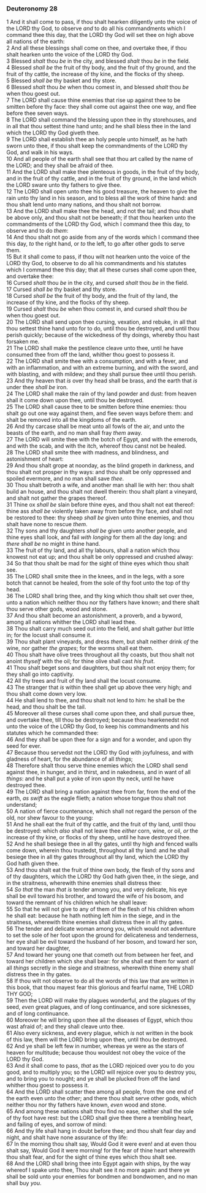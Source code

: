 ### Deuteronomy 28

1 And it shall come to pass, if thou shalt hearken diligently unto the voice of the LORD thy God, to observe *and* to do all his commandments which I command thee this day, that the LORD thy God will set thee on high above all nations of the earth:  
2 And all these blessings shall come on thee, and overtake thee, if thou shalt hearken unto the voice of the LORD thy God.  
3 Blessed *shalt* thou *be* in the city, and blessed *shalt* thou *be* in the field.  
4 Blessed *shall be* the fruit of thy body, and the fruit of thy ground, and the fruit of thy cattle, the increase of thy kine, and the flocks of thy sheep.  
5 Blessed *shall be* thy basket and thy store.  
6 Blessed *shalt* thou *be* when thou comest in, and blessed *shalt* thou *be* when thou goest out.  
7 The LORD shall cause thine enemies that rise up against thee to be smitten before thy face: they shall come out against thee one way, and flee before thee seven ways.  
8 The LORD shall command the blessing upon thee in thy storehouses, and in all that thou settest thine hand unto; and he shall bless thee in the land which the LORD thy God giveth thee.  
9 The LORD shall establish thee an holy people unto himself, as he hath sworn unto thee, if thou shalt keep the commandments of the LORD thy God, and walk in his ways.  
10 And all people of the earth shall see that thou art called by the name of the LORD; and they shall be afraid of thee.  
11 And the LORD shall make thee plenteous in goods, in the fruit of thy body, and in the fruit of thy cattle, and in the fruit of thy ground, in the land which the LORD sware unto thy fathers to give thee.  
12 The LORD shall open unto thee his good treasure, the heaven to give the rain unto thy land in his season, and to bless all the work of thine hand: and thou shalt lend unto many nations, and thou shalt not borrow.  
13 And the LORD shall make thee the head, and not the tail; and thou shalt be above only, and thou shalt not be beneath; if that thou hearken unto the commandments of the LORD thy God, which I command thee this day, to observe and to do *them*:  
14 And thou shalt not go aside from any of the words which I command thee this day, *to* the right hand, or *to* the left, to go after other gods to serve them.  
15 But it shall come to pass, if thou wilt not hearken unto the voice of the LORD thy God, to observe to do all his commandments and his statutes which I command thee this day; that all these curses shall come upon thee, and overtake thee:  
16 Cursed *shalt* thou *be* in the city, and cursed *shalt* thou *be* in the field.  
17 Cursed *shall be* thy basket and thy store.  
18 Cursed *shall be* the fruit of thy body, and the fruit of thy land, the increase of thy kine, and the flocks of thy sheep.  
19 Cursed *shalt* thou *be* when thou comest in, and cursed *shalt* thou *be* when thou goest out.  
20 The LORD shall send upon thee cursing, vexation, and rebuke, in all that thou settest thine hand unto for to do, until thou be destroyed, and until thou perish quickly; because of the wickedness of thy doings, whereby thou hast forsaken me.  
21 The LORD shall make the pestilence cleave unto thee, until he have consumed thee from off the land, whither thou goest to possess it.  
22 The LORD shall smite thee with a consumption, and with a fever, and with an inflammation, and with an extreme burning, and with the sword, and with blasting, and with mildew; and they shall pursue thee until thou perish.  
23 And thy heaven that *is* over thy head shall be brass, and the earth that *is* under thee *shall be* iron.  
24 The LORD shall make the rain of thy land powder and dust: from heaven shall it come down upon thee, until thou be destroyed.  
25 The LORD shall cause thee to be smitten before thine enemies: thou shalt go out one way against them, and flee seven ways before them: and shalt be removed into all the kingdoms of the earth.  
26 And thy carcase shall be meat unto all fowls of the air, and unto the beasts of the earth, and no man shall fray *them* away.  
27 The LORD will smite thee with the botch of Egypt, and with the emerods, and with the scab, and with the itch, whereof thou canst not be healed.  
28 The LORD shall smite thee with madness, and blindness, and astonishment of heart:  
29 And thou shalt grope at noonday, as the blind gropeth in darkness, and thou shalt not prosper in thy ways: and thou shalt be only oppressed and spoiled evermore, and no man shall save *thee*.  
30 Thou shalt betroth a wife, and another man shall lie with her: thou shalt build an house, and thou shalt not dwell therein: thou shalt plant a vineyard, and shalt not gather the grapes thereof.  
31 Thine ox *shall be* slain before thine eyes, and thou shalt not eat thereof: thine ass *shall be* violently taken away from before thy face, and shall not be restored to thee: thy sheep *shall be* given unto thine enemies, and thou shalt have none to rescue *them*.  
32 Thy sons and thy daughters *shall be* given unto another people, and thine eyes shall look, and fail *with longing* for them all the day long: and *there shall be* no might in thine hand.  
33 The fruit of thy land, and all thy labours, shall a nation which thou knowest not eat up; and thou shalt be only oppressed and crushed alway:  
34 So that thou shalt be mad for the sight of thine eyes which thou shalt see.  
35 The LORD shall smite thee in the knees, and in the legs, with a sore botch that cannot be healed, from the sole of thy foot unto the top of thy head.  
36 The LORD shall bring thee, and thy king which thou shalt set over thee, unto a nation which neither thou nor thy fathers have known; and there shalt thou serve other gods, wood and stone.  
37 And thou shalt become an astonishment, a proverb, and a byword, among all nations whither the LORD shall lead thee.  
38 Thou shalt carry much seed out into the field, and shalt gather *but* little in; for the locust shall consume it.  
39 Thou shalt plant vineyards, and dress *them*, but shalt neither drink *of* the wine, nor gather *the grapes*; for the worms shall eat them.  
40 Thou shalt have olive trees throughout all thy coasts, but thou shalt not anoint *thyself* with the oil; for thine olive shall cast *his fruit*.  
41 Thou shalt beget sons and daughters, but thou shalt not enjoy them; for they shall go into captivity.  
42 All thy trees and fruit of thy land shall the locust consume.  
43 The stranger that *is* within thee shall get up above thee very high; and thou shalt come down very low.  
44 He shall lend to thee, and thou shalt not lend to him: he shall be the head, and thou shalt be the tail.  
45 Moreover all these curses shall come upon thee, and shall pursue thee, and overtake thee, till thou be destroyed; because thou hearkenedst not unto the voice of the LORD thy God, to keep his commandments and his statutes which he commanded thee:  
46 And they shall be upon thee for a sign and for a wonder, and upon thy seed for ever.  
47 Because thou servedst not the LORD thy God with joyfulness, and with gladness of heart, for the abundance of all *things*;  
48 Therefore shalt thou serve thine enemies which the LORD shall send against thee, in hunger, and in thirst, and in nakedness, and in want of all *things*: and he shall put a yoke of iron upon thy neck, until he have destroyed thee.  
49 The LORD shall bring a nation against thee from far, from the end of the earth, *as swift* as the eagle flieth; a nation whose tongue thou shalt not understand;  
50 A nation of fierce countenance, which shall not regard the person of the old, nor shew favour to the young:  
51 And he shall eat the fruit of thy cattle, and the fruit of thy land, until thou be destroyed: which *also* shall not leave thee *either* corn, wine, or oil, *or* the increase of thy kine, or flocks of thy sheep, until he have destroyed thee.  
52 And he shall besiege thee in all thy gates, until thy high and fenced walls come down, wherein thou trustedst, throughout all thy land: and he shall besiege thee in all thy gates throughout all thy land, which the LORD thy God hath given thee.  
53 And thou shalt eat the fruit of thine own body, the flesh of thy sons and of thy daughters, which the LORD thy God hath given thee, in the siege, and in the straitness, wherewith thine enemies shall distress thee:  
54 *So that* the man *that is* tender among you, and very delicate, his eye shall be evil toward his brother, and toward the wife of his bosom, and toward the remnant of his children which he shall leave:  
55 So that he will not give to any of them of the flesh of his children whom he shall eat: because he hath nothing left him in the siege, and in the straitness, wherewith thine enemies shall distress thee in all thy gates.  
56 The tender and delicate woman among you, which would not adventure to set the sole of her foot upon the ground for delicateness and tenderness, her eye shall be evil toward the husband of her bosom, and toward her son, and toward her daughter,  
57 And toward her young one that cometh out from between her feet, and toward her children which she shall bear: for she shall eat them for want of all *things* secretly in the siege and straitness, wherewith thine enemy shall distress thee in thy gates.  
58 If thou wilt not observe to do all the words of this law that are written in this book, that thou mayest fear this glorious and fearful name, THE LORD THY GOD;  
59 Then the LORD will make thy plagues wonderful, and the plagues of thy seed, *even* great plagues, and of long continuance, and sore sicknesses, and of long continuance.  
60 Moreover he will bring upon thee all the diseases of Egypt, which thou wast afraid of; and they shall cleave unto thee.  
61 Also every sickness, and every plague, which *is* not written in the book of this law, them will the LORD bring upon thee, until thou be destroyed.  
62 And ye shall be left few in number, whereas ye were as the stars of heaven for multitude; because thou wouldest not obey the voice of the LORD thy God.  
63 And it shall come to pass, *that* as the LORD rejoiced over you to do you good, and to multiply you; so the LORD will rejoice over you to destroy you, and to bring you to nought; and ye shall be plucked from off the land whither thou goest to possess it.  
64 And the LORD shall scatter thee among all people, from the one end of the earth even unto the other; and there thou shalt serve other gods, which neither thou nor thy fathers have known, *even* wood and stone.  
65 And among these nations shalt thou find no ease, neither shall the sole of thy foot have rest: but the LORD shall give thee there a trembling heart, and failing of eyes, and sorrow of mind:  
66 And thy life shall hang in doubt before thee; and thou shalt fear day and night, and shalt have none assurance of thy life:  
67 In the morning thou shalt say, Would God it were even! and at even thou shalt say, Would God it were morning! for the fear of thine heart wherewith thou shalt fear, and for the sight of thine eyes which thou shalt see.  
68 And the LORD shall bring thee into Egypt again with ships, by the way whereof I spake unto thee, Thou shalt see it no more again: and there ye shall be sold unto your enemies for bondmen and bondwomen, and no man shall buy *you*.  
